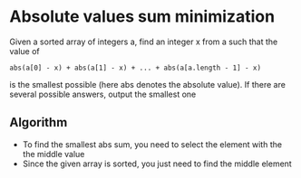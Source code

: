 # Absolute values sum minimization

Given a sorted array of integers a, find an integer x from a such that the value of

`abs(a[0] - x) + abs(a[1] - x) + ... + abs(a[a.length - 1] - x)`

is the smallest possible (here abs denotes the absolute value). If there are several possible answers, output the smallest one

## Algorithm
- To find the smallest abs sum, you need to select the element with the the middle value
- Since the given array is sorted, you just need to find the middle element

